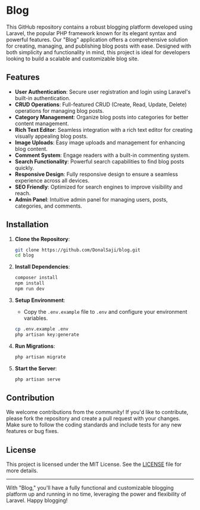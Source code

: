 # Blog

This GitHub repository contains a robust blogging platform developed using Laravel, the popular PHP framework known for its elegant syntax and powerful features. Our "Blog" application offers a comprehensive solution for creating, managing, and publishing blog posts with ease. Designed with both simplicity and functionality in mind, this project is ideal for developers looking to build a scalable and customizable blog site.

## Features

- **User Authentication**: Secure user registration and login using Laravel's built-in authentication.
- **CRUD Operations**: Full-featured CRUD (Create, Read, Update, Delete) operations for managing blog posts.
- **Category Management**: Organize blog posts into categories for better content management.
- **Rich Text Editor**: Seamless integration with a rich text editor for creating visually appealing blog posts.
- **Image Uploads**: Easy image uploads and management for enhancing blog content.
- **Comment System**: Engage readers with a built-in commenting system.
- **Search Functionality**: Powerful search capabilities to find blog posts quickly.
- **Responsive Design**: Fully responsive design to ensure a seamless experience across all devices.
- **SEO Friendly**: Optimized for search engines to improve visibility and reach.
- **Admin Panel**: Intuitive admin panel for managing users, posts, categories, and comments.

## Installation

1. **Clone the Repository**:
   ```bash
   git clone https://github.com/DonalSaji/blog.git
   cd blog
   ```

2. **Install Dependencies**:
   ```bash
   composer install
   npm install
   npm run dev
   ```

3. **Setup Environment**:
   - Copy the `.env.example` file to `.env` and configure your environment variables.
   ```bash
   cp .env.example .env
   php artisan key:generate
   ```

4. **Run Migrations**:
   ```bash
   php artisan migrate
   ```

5. **Start the Server**:
   ```bash
   php artisan serve
   ```

## Contribution

We welcome contributions from the community! If you'd like to contribute, please fork the repository and create a pull request with your changes. Make sure to follow the coding standards and include tests for any new features or bug fixes.

## License

This project is licensed under the MIT License. See the [LICENSE](LICENSE) file for more details.

---

With "Blog," you'll have a fully functional and customizable blogging platform up and running in no time, leveraging the power and flexibility of Laravel. Happy blogging!
